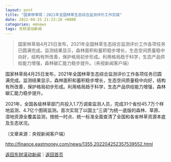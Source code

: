 ```yaml
---
layout: post
title: "国家林草局：2021年全国林草生态综合监测评价工作完成"
date: 2022-04-25 21:23:28 +0800
categories: emnews
tags: 东财滚动新闻
---
```

> 国家林草局4月25日发布，2021年全国林草生态综合监测评价工作各项任务已圆满完成。监测结果显示，森林面积和蓄积稳步增长，生态空间质量稳中向好，结构有所改善，保护格局初步形成。利用格局趋于科学，生态产品供给能力增强，森林碳汇能力稳步提升。（央视新闻客户端）

<p>国家林草局4月25日发布，2021年全国林草生态综合监测评价工作各项任务已圆满完成。监测结果显示，森林面积和蓄积稳步增长，生态空间质量稳中向好，结构有所改善，保护格局初步形成。利用格局趋于科学，生态产品供给能力增强，森林碳汇能力稳步提升。</p>
 <p>2021年，全国各级林草部门共投入1.7万调查监测人员，完成31个省份45.7万个样地监测、4.7亿个图斑监测。首次实现了以国土“三调”为统一底版的森林、草原、湿地资源全覆盖监测，按统一时点、统一标准全面查清了全国和各省林草资源本底及生态状况。</p><p class="em_media">（文章来源：央视新闻客户端）</p>

<http://finance.eastmoney.com/news/1355,202204252357539552.html>

[返回东财滚动新闻](//finews.withounder.com/emnews/)｜[返回首页](//finews.withounder.com/)